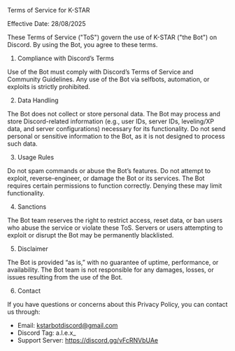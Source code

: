 Terms of Service for K-STAR

Effective Date: 28/08/2025

These Terms of Service ("ToS") govern the use of K-STAR ("the Bot") on Discord. By using the Bot, you agree to these terms.

1. Compliance with Discord’s Terms
   
Use of the Bot must comply with Discord’s Terms of Service and Community Guidelines.
Any use of the Bot via selfbots, automation, or exploits is strictly prohibited.

2. Data Handling
   
The Bot does not collect or store personal data.
The Bot may process and store Discord-related information (e.g., user IDs, server IDs, leveling/XP data, and server configurations) necessary for its functionality.
Do not send personal or sensitive information to the Bot, as it is not designed to process such data.

3. Usage Rules
   
Do not spam commands or abuse the Bot’s features.
Do not attempt to exploit, reverse-engineer, or damage the Bot or its services.
The Bot requires certain permissions to function correctly. Denying these may limit functionality.

4. Sanctions

The Bot team reserves the right to restrict access, reset data, or ban users who abuse the service or violate these ToS.
Servers or users attempting to exploit or disrupt the Bot may be permanently blacklisted.

5. Disclaimer

The Bot is provided “as is,” with no guarantee of uptime, performance, or availability.
The Bot team is not responsible for any damages, losses, or issues resulting from the use of the Bot.

6. Contact
    
If you have questions or concerns about this Privacy Policy, you can contact us through:
- Email: kstarbotdiscord@gmail.com
- Discord Tag: a.l.e.x_
- Support Server: https://discord.gg/vFcRNVbUAe

